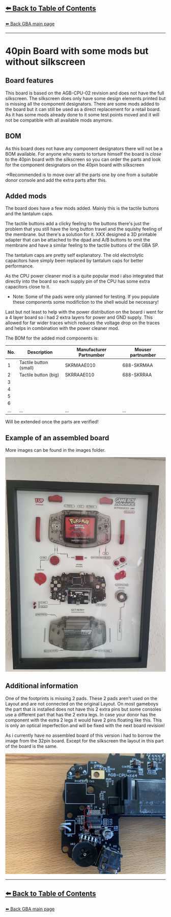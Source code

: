 [:arrow_left: Back to Table of Contents](/../../)
---
[:arrow_left: Back GBA main page](/Advance/)

---

# 40pin Board with some mods but without silkscreen
## Board features
This board is based on the AGB-CPU-02 revision and does not have the full silkscreen.
The silkscreen does only have some design elements printed but is missing all the component designators.
There are some mods added to the board but it can still be used as a direct replacement for a retail board.
As it has some mods already done to it some test points moved and it will not be compatible with all available mods anymore.

## BOM
As this board does not have any component designators there will not be a BOM available.
For anyone who wants to torture himself the board is *close* to the 40pin board with the silkscreen so you can order the parts and look for the component designators on the 40pin board with silkscreen

->Recommended is to move over all the parts one by one from a suitable donor console and add the extra parts after this.

## Added mods
The board does have a few mods added. Mainly this is the tactile buttons and the tantalum caps.

The tactile buttons add a clicky feeling to the buttons there's just the problem that you still have the long button travel and the squishy feeling of the membrane.
but there's a solution for it. XXX designed a 3D printable adapter that can be attached to the dpad and A/B buttons to omit the membrane and have a similar feeling to the tactile buttons of the GBA SP.

The tantalum caps are pretty self explanatory. The old electrolytic capacitors have simply been replaced by tantalum caps for better performance.

As the CPU power cleaner mod is a quite popular mod i also integrated that directly into the board so each supply pin of the CPU has some extra capacitors close to it.
- Note: Some of the pads were only planned for testing. If you populate these components some modifiction to the shell would be necessary!

Last but not least to help with the power distribution on the board i went for a 4 layer board so i had 2 extra layers for power and GND supply. This allowed for far wider traces which reduces the voltage drop on the traces and helps in combination with the power cleaner mod. 

The BOM for the added mod components is:

| No. | Description | Manufacturer Partnumber | Mouser partnumber |  
| --- | --- | --- | --- |  
| 1 | Tactile button (small) | SKRMAAE010 |  688-SKRMAA |  
| 2 | Tactile button (big) | SKRRAAE010 |  688-SKRRAA |  
| 3 |  |   |  |  
| 4 |  |   |  |  
| 5 |  |   |  |  
| 6 |  |   |  |  
| ... | ... | ... | ... |  

Will be extended once the parts are verified!

## Example of an assembled board
More images can be found in the images folder.

![](/Advance/40pin_without_silkscreen_tactile/Images/20220820_142645.jpg) 

## Additional information
One of the footprints is missing 2 pads. These 2 pads aren't used on the Layout and are not connected on the original Layout.
On most gameboys the part that is installed does not have this 2 extra pins but some consoles use a different part that has the 2 extra legs.
In case your donor has the component with the extra 2 legs it would have 2 pins floating like this. This is only an optical imperfection and will be fixed with the next board revision!

As i currently have no assembled board of this version i had to borrow the image from the 32pin board. Except for the silkscreen the layout in this part of the board is the same.

![](/Advance/32pin_with_silkscreen/Images/IMG_9725.jpg)

---

[:arrow_left: Back to Table of Contents](/../../)
---
[:arrow_left: Back GBA main page](/Advance/)
